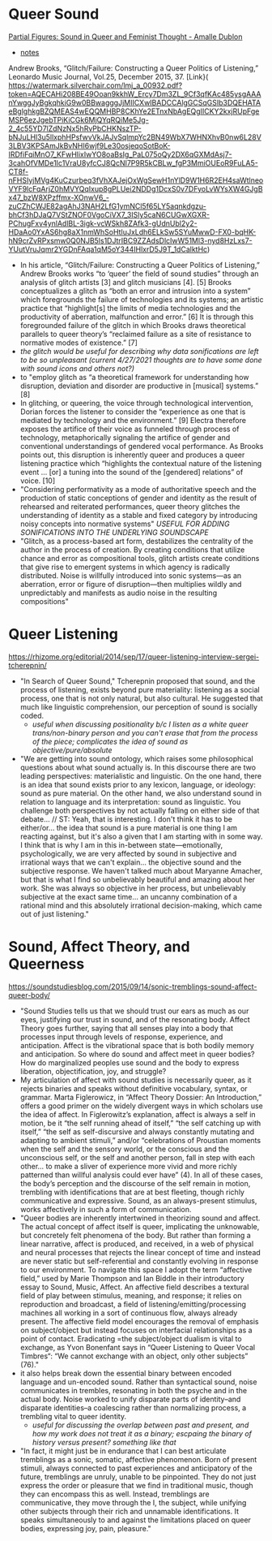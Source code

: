 # Queer Sound

[Partial Figures: Sound in Queer and Feminist Thought - Amalle Dublon](https://dukespace.lib.duke.edu/dspace/handle/10161/16226)
- [notes](/readings/done/dublon.md)

Andrew Brooks, “Glitch/Failure: Constructing a Queer Politics of Listening,” Leonardo Music Journal, Vol.25, December 2015, 37. [Link}( https://watermark.silverchair.com/lmj_a_00932.pdf?token=AQECAHi208BE49Ooan9kkhW_Ercy7Dm3ZL_9Cf3qfKAc485ysgAAAnYwggJyBgkqhkiG9w0BBwagggJjMIICXwIBADCCAlgGCSqGSIb3DQEHATAeBglghkgBZQMEAS4wEQQMHBP8CKhYe2ETnxNbAgEQgIICKY2kxjRUpFgeMSP6ezJgebTPiKiCGk6MjQYqRQiMe5Jg-2_4c55YD7lZdNzNx5hRvPbCHKNszTP-bNJuLHl3u5llxphHPsfwvVkJAJvSqlmpYc2BN49WbX7WHNXhvB0nw6L28V3LBV3KPSAmJkBvNHI6wjf9Le30osjeqoSotBoK-IRDfiFqiMnO7_KFwHlixIwYO8oaBsIg_PaL075oQy2DX6qGXMdAsj7-3cahOfVMDe1Ic1VraU8yfcCJ8QcNI7P9R5kCBLw_fgP3MmiOUEoR9FuLA5-CT8f-nFHSIyjMVg4KuCzurbeq3fVhXAJejOxWgSewH1nYlD9W1H6R2EH4saWtlneoVYF9lcFqArjZ0hMVYQqIxup8gPLUei2NDDg1DcxS0v7DFyoLvWYsXW4GJgBx47_bzW8XPzffmx-XOnwV6_-zuCZhCWJE82agAhJ3NAH2LfG1ymNCl5f65LY5aqnkdgzu-bhCf3hDJaQ7VStZNOF0VgoCiVX7_3ISly5caN6CUGwXGXR-PChugFxv4ynlAdlBL-3igk-vcWSkh8ZAfk3-gUdnUbl2y2-HDaAo0YxAS6hg8aX1nmWhSoHtIuJxLdh6ELkSw5SYuMwwD-FX0-bqHK-hN9crZvRPxsmw0Q0NJB5ls1DJtrIBC9ZZAdsDlcIwW51Ml3-nyd8HzLxs7-YUutVruJqmr2YGDnFAqa1qM5oY344IHlxrD5J9T_1dCalktHc)
- In his article, “Glitch/Failure: Constructing a Queer Politics of Listening,” Andrew Brooks works “to ‘queer’ the field of sound studies” through an analysis of glitch artists [3] and glitch musicians [4]. [5] Brooks conceptualizes a glitch as “both an error and intrusion into a system” which foregrounds the failure of technologies and its systems; an artistic practice that “highlight[s] the limits of media technologies and the productivity of aberration, malfunction and error.” [6] It is through this foregrounded failure of the glitch in which Brooks draws theoretical parallels to queer theory’s “reclaimed failure as a site of resistance to normative modes of existence.” [7]
- *the glitch would be useful for describing why data sonifications are left to be so unpleasant (current 4/27/2021 thoughts are to have some done with sound icons and others not?)*
- to "employ glitch as “a theoretical framework for understanding how disruption, deviation and disorder are productive in [musical] systems.” [8]
- In glitching, or queering, the voice through technological intervention, Dorian forces the listener to consider the “experience as one that is mediated by technology and the environment.” [9] Electra therefore exposes the artifice of their voice as funneled through process of technology, metaphorically signaling the artifice of gender and conventional understandings of gendered vocal performance. As Brooks points out, this disruption is inherently queer and produces a queer listening practice which “highlights the contextual nature of the listening event … [or] a tuning into the sound of the [gendered] relations” of voice. [10]
- "Considering performativity as a mode of authoritative speech and the production of static conceptions of gender and identity as the result of rehearsed and reiterated performances, queer theory glitches the understanding of identity as a stable and fixed category by introducing noisy concepts into normative systems" *USEFUL FOR ADDING SONIFICATIONS INTO THE UNDERLYING SOUNDSCAPE*
- "Glitch, as a process-based art form, destabilizes the centrality of the author in the process of creation. By creating conditions that utilize chance and error as compositional tools, glitch artists create conditions that give rise to emergent systems in which agency is radically distributed. Noise is willfully introduced into sonic systems—as an aberration, error or figure of disruption—then multiplies wildly and unpredictably and manifests as audio noise in the resulting compositions"






# Queer Listening
https://rhizome.org/editorial/2014/sep/17/queer-listening-interview-sergei-tcherepnin/
- "In Search of Queer Sound," Tcherepnin proposed that sound, and the process of listening, exists beyond pure materiality: listening as a social process, one that is not only natural, but also cultural. He suggested that much like linguistic comprehension, our perception of sound is socially coded.  
  - *useful when discussing positionality b/c I listen as a white queer trans/non-binary person and you can't erase that from the process of the piece; complicates the idea of sound as objective/pure/absolute*
-   "We are getting into sound ontology, which raises some philosophical questions about what sound actually is. In this discourse there are two leading perspectives: materialistic and linguistic. On the one hand, there is an idea that sound exists prior to any lexicon, language, or ideology: sound as pure material. On the other hand, we also understand sound in relation to language and its interpretation: sound as linguistic. You challenge both perspectives by not actually falling on either side of that debate... // ST: Yeah, that is interesting. I don't think it has to be either/or… the idea that sound is a pure material is one thing I am reacting against, but it's also a given that I am starting with in some way. I think that is why I am in this in-between state—emotionally, psychologically, we are very affected by sound in subjective and irrational ways that we can't explain... the objective sound and the subjective response. We haven't talked much about Maryanne Amacher, but that is what I find so unbelievably beautiful and amazing about her work. She was always so objective in her process, but unbelievably subjective at the exact same time… an uncanny combination of a rational mind and this absolutely irrational decision-making, which came out of just listening."

# Sound, Affect Theory, and Queerness
https://soundstudiesblog.com/2015/09/14/sonic-tremblings-sound-affect-queer-body/
- "Sound Studies tells us that we should trust our ears as much as our eyes, justifying our trust in sound, and of the resonating body. Affect Theory goes further, saying that all senses play into a body that processes input through levels of response, experience, and anticipation. Affect is the vibrational space that is both bodily memory and anticipation. So where do sound and affect meet in queer bodies? How do marginalized peoples use sound and the body to express liberation, objectification, joy, and struggle?
- My articulation of affect with sound studies is necessarily queer, as it rejects binaries and speaks without definitive vocabulary, syntax, or grammar. Marta Figlerowicz, in “Affect Theory Dossier: An Introduction,” offers a good primer on the widely divergent ways in which scholars use the idea of affect. In Figlerowitz’s explanation, affect is always a self in motion, be it “the self running ahead of itself,” “the self catching up with itself,” “the self as self-discursive and always constantly mutating and adapting to ambient stimuli,” and/or “celebrations of Proustian moments when the self and the sensory world, or the conscious and the unconscious self, or the self and another person, fall in step with each other… to make a sliver of experience more vivid and more richly patterned than willful analysis could ever have” (4). In all of these cases, the body’s perception and the discourse of the self remain in motion, trembling with identifications that are at best fleeting, though richly communicative and expressive. Sound, as an always-present stimulus, works affectively in such a form of communication.
- "Queer bodies are inherently intertwined in theorizing sound and affect. The actual concept of affect itself is queer, implicating the unknowable, but concretely felt phenomena of the body. But rather than forming a linear narrative, affect is produced, and received, in a web of physical and neural processes that rejects the linear concept of time and instead are never static but self-referential and constantly evolving in response to our environment. To navigate this space I adopt the term “affective field,” used by Marie Thompson and Ian Biddle in their introductory essay to Sound, Music, Affect. An affective field describes a textural field of play between stimulus, meaning, and response; it relies on reproduction and broadcast, a field of listening/emitting/processing machines all working in a sort of continuous flow, always already present. The affective field model encourages the removal of emphasis on subject/object but instead focuses on interfacial relationships as a point of contact. Eradicating =the subject/object dualism is vital to exchange, as Yvon Bonenfant says in “Queer Listening to Queer Vocal Timbres“: “We cannot exchange with an object, only other subjects” (76)."
- it also helps break down the essential binary between encoded language and un-encoded sound. Rather than syntactical sound, noise communicates in trembles, resonating in both the psyche and in the actual body. Noise worked to unify disparate parts of identity–and disparate identities–a coalescing rather than normalizing process, a trembling vital to queer identity.
  - *useful for discussing the overlap between past and present, and how my work does not treat it as a binary; escpaing the binary of history versus present? something like that*
- "In fact, it might just be in endurance that I can best articulate tremblings as a sonic, somatic, affective phenomenon. Born of present stimuli, always connected to past experiences and anticipatory of the future, tremblings are unruly, unable to be pinpointed. They do not just express the order or pleasure that we find in traditional music, though they can encompass this as well. Instead, tremblings are communicative, they move through the I, the subject, while unifying other subjects through their rich and unnamable identifications. It speaks simultaneously to and against the limitations placed on queer bodies, expressing joy, pain, pleasure."  

